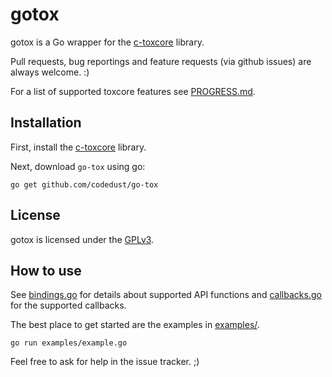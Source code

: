 gotox
=====

gotox is a Go wrapper for the [c-toxcore](https://github.com/TokTok/c-toxcore) library.

Pull requests, bug reportings and feature requests (via github issues) are always welcome. :)

For a list of supported toxcore features see [PROGRESS.md](PROGRESS.md).

## Installation
First, install the [c-toxcore](https://github.com/TokTok/c-toxcore) library.

Next, download `go-tox` using go:
```
go get github.com/codedust/go-tox
```

## License
gotox is licensed under the [GPLv3](COPYING).

## How to use
See [bindings.go](bindings.go) for details about supported API functions and [callbacks.go](callbacks.go) for the supported callbacks.

The best place to get started are the examples in [examples/](examples/).

```
go run examples/example.go
```

Feel free to ask for help in the issue tracker. ;)
